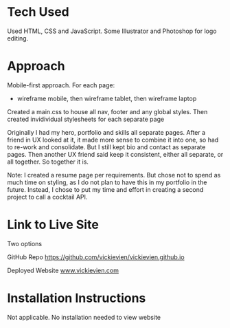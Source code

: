 # Tech Used
Used HTML, CSS and JavaScript. Some Illustrator and Photoshop for logo editing.

# Approach
Mobile-first approach.
For each page: 
- wireframe mobile, then wireframe tablet, then wireframe laptop

Created a main.css to house all nav, footer and any global styles.
Then created invidividual stylesheets for each separate page

Originally I had my hero, portfolio and skills all separate pages. After a friend in UX looked at it, it made more sense to combine it into one, so had to re-work and consolidate. But I still kept bio and contact as separate pages. Then another UX friend said keep it consistent, either all separate, or all together. So together it is.

Note: I created a resume page per requirements. But chose not to spend as much time on styling, as I do not plan to have this in my portfolio in the future. Instead, I chose to put my time and effort in creating a second project to call a cocktail API.


# Link to Live Site
Two options

GitHub Repo
https://github.com/vickievien/vickievien.github.io

Deployed Website
www.vickievien.com

# Installation Instructions
Not applicable. No installation needed to view website